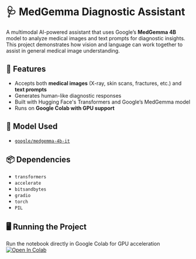 # 🩺 MedGemma Diagnostic Assistant

A multimodal AI-powered assistant that uses Google’s **MedGemma 4B** model to analyze medical images and text prompts for diagnostic insights. This project demonstrates how vision and language can work together to assist in general medical image understanding.

## 🚀 Features
- Accepts both **medical images** (X-ray, skin scans, fractures, etc.) and **text prompts**
- Generates human-like diagnostic responses
- Built with Hugging Face's Transformers and Google’s MedGemma model
- Runs on **Google Colab with GPU support**
  
## 🧠 Model Used
- [`google/medgemma-4b-it`](https://huggingface.co/google/medgemma-4b-it)
  
## 📦 Dependencies
- `transformers`
- `accelerate`
- `bitsandbytes`
- `gradio`
- `torch`
- `PIL`
  
## 🖥️ Running the Project
Run the notebook directly in Google Colab for GPU acceleration
[![Open In Colab](https://colab.research.google.com/assets/colab-badge.svg)](https://colab.research.google.com/drive/1IPXs9Qjggbm7MqANjipcpEJZdVOlC9qe?usp=sharing)
